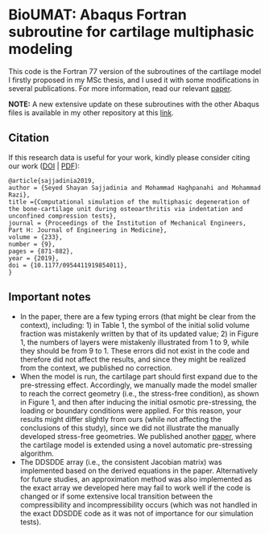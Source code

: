 # BioUMAT: Abaqus Fortran subroutine for cartilage multiphasic modeling

This code is the Fortran 77 version of the subroutines of the cartilage model I firstly proposed in my MSc thesis, and I used it with some modifications in several publications. For more information, read our relevant [paper](https://shayansss.github.io/files/2019_09_preprint.pdf).

**NOTE:** A new extensive update on these subroutines with the other Abaqus files is available in my other repository at this [link](https://github.com/shayansss/psa).

## Citation
If this research data is useful for your work, kindly please consider citing our work ([DOI](http://doi.org/10.1177/0954411919854011) | [PDF](https://shayansss.github.io/files/2019_09_preprint.pdf)):

```
@article{sajjadinia2019,
author = {Seyed Shayan Sajjadinia and Mohammad Haghpanahi and Mohammad Razi},
title ={Computational simulation of the multiphasic degeneration of the bone-cartilage unit during osteoarthritis via indentation and unconfined compression tests},
journal = {Proceedings of the Institution of Mechanical Engineers, Part H: Journal of Engineering in Medicine},
volume = {233},
number = {9},
pages = {871-882},
year = {2019},
doi = {10.1177/0954411919854011},
}
```

## Important notes
- In the paper, there are a few typing errors (that might be clear from the context), including: 1) in Table 1, the symbol of the initial solid volume fraction was mistakenly written by that of its updated value; 2) in Figure 1, the numbers of layers were mistakenly illustrated from 1 to 9, while they should be from 9 to 1. These errors did not exist in the code and therefore did not affect the results, and since they might be realized from the context, we published no correction.
- When the model is run, the cartilage part should first expand due to the pre-stressing effect. Accordingly, we manually made the model smaller to reach the correct geometry (i.e., the stress-free condition), as shown in Figure 1, and then after inducing the initial osmotic pre-stressing, the loading or boundary conditions were applied. For this reason, your results might differ slightly from ours (while not affecting the conclusions of this study), since we did not illustrate the manually developed stress-free geometries. We published another [paper](https://shayansss.github.io/files/2021_02.pdf), where the cartilage model is extended using a novel automatic pre-stressing algorithm.
- The DDSDDE array (i.e., the consistent Jacobian matrix) was implemented based on the derived equations in the paper. Alternatively for future studies, an approximation method was also implemented as the exact array we developed here may fail to work well if the code is changed or if some extensive local transition between the compressibility and incompressibility occurs (which was not handled in the exact DDSDDE code as it was not of importance for our simulation tests).
